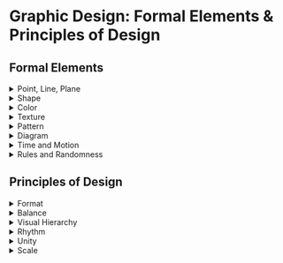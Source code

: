 # Graphic Design: Formal Elements & Principles of Design
## Formal Elements   

<details>
  <summary>Point, Line, Plane</summary>

#### line
- The basic functions of lines include: ```Define shapes, edges, forms; create images, letters, and patterns```
- Delineate boundaries and define areas within a composition
- Assist in ```visually organizing a composition and creating a line of vision``` 
- Can establish a linear mode of expression, a linear style
- When line is the predominant element used to unify a composition or to describe shapes or forms in a design (or painting), the style is termed ```linear```.

    ![linear](./imags/linear1.jpg "linear")
#### Space and Volume

 ```Point and Line```: Physical and Digital In the lettering experiments shown here, each word is written with lines, points, or both, produced with physical elements, digital illustrations, or code-generated vectors. 

  ![linear](./imags/point-and-line.jpg "linear")

 ```Three Objects```: Thirty-Three Ways This comprehensive design project encourages designers to observe, represent, and abstract visible objects using a variety of materials and techniques. Designers begin by visiting an unusual place with surprising things to see and observe, such as a local museum, aquarium, or botanical garden. They produce a substantial number of observational drawings of three objects, paying special attention to the appearance of form, color, texture, and materials. Careful observation is followed by exercises in creating word lists and drawing from memory to create a total of ninety-nine studies. The project exposes designers to the iterative design process, building individual capacity for patience, endurance, and an open mind. 

![linear](./imags/Three-Objects.jpg "linear")

 ```Spatial Translation```:
In this project, designers explore point, line, and plane as tools for
expression. They immerse themselves in a space and observe it
from multiple points of view, including different vantage points
(above, below) and different psychological orientations (as a male, a
female, a giraffe, a shrimp, etc.). Participants generate images of
their chosen spaces in diverse media, including photography,
drawing, painting, printing, collage, or video. Representations can
be literal, abstract, iconic, indexical, or symbolic. After gathering
their initial observations, designers create a series of
representations using dot stickers, tape, and cut paper. The final
application is a sequence of ten images suitable for an accordion
fold book.

![linear](./imags/point-line-plane.jpg "linear")
</details>

<details>
  <summary>Shape</summary>

- A ```curvilinear shape```, organic, or biomorphic shape is formed by curves or dominating marked flowing edges,which seems to have a naturalistic feel. It may be drawn precisely or loosely.
- An ```abstract shape``` refers to a simple or complex rearrangement, alteration, or distortion of the representation of natural appearance used for stylistic distinction and/or communication purposes.
- A ```representational shape``` is recognizable and reminds the viewer of actual objects seen in nature; it is also called a figurative shape.
- ```Figure(positive space)/Ground(negative space)``` The figure or positive shape is a definite shape, immediately discernible as a shape. 

 ![federico pinto schmid art](./imags/FedericoArt.png "federico pinto schmid art")
- ```Interwoven Space``` Designers, illustrators, and photographers often play with figure/ground relationships to add interest and intrigue to their work. Unlike conventional depictions where subjects are centered and framed against a background, active figure/ground conditions churn and interweave form and space, creating tension and ambiguity.

 ![shape](./imags/shape-3.jpg "shape")
  ![shape](./imags/shape-4.jpg "shape")
- ```Concept Sketching```
Fast, informal visualizations allow designers to explore different
figure/ground relationships in a low-risk environment that fosters
invention and discovery. While verbalizing ideas helps designers
build a bank of potential concepts, sketching pushes these ideas
closer to reality. Multiple sketches yield a more valuable process
than single sketches, as drawings begin to speak to one another,
opening the mind and eye to new connections.

 ![shape](./imags/Shape-1.jpg "shape")
  ![shape](./imags/shape-2.jpg "shape")
    ![shape](./imags/shape-5.jpg "shape")
      ![shape](./imags/shape-6.jpg "shape")
- Letterform Abstraction In this introduction to letterform anatomy, students
examined the forms and counterforms of the alphabet in many font variations,
eventually isolating just enough of each letter to hint at its identity. Each student
sought to strike a balance between positive and negative space. 

  ![shape](./imags/shape-7.jpg "shape")
</details>

<details>
  <summary>Color</summary>

  Color can convey a mood, describe reality, or codify information. Words like “gloomy,” “drab,” and “glittering” each bring to mind a general climate of colors, a palette of relationships. 

  Designers use color to make some things stand out (warning signs) and to make other things disappear (camouflage). Color serves to differentiate and connect, to highlight and to hide.

  According to the classical tradition, the essence of design lies in linear structures and tonal relationships (drawing and shading), notin fleeting optical effects (hue, intensity, luminosity). Design used to be understood as an abstract armature that underlies appearances. Color, in contrast, was seen as subjective and unstable.And, indeed, it is. Color exists, literally, in the eye of the beholder. We cannot perceive color until light bounces off an object or is emitted from a source and enters the eye.

  ![color](./imags/colorwheel-1.jpg "color") ![color](./imags/colorwheel-2.jpg "color")    ![color](./imags/colorwheel-5.jpg "color")

  ![color](./imags/colorwheel-6.jpg "color")   ![color](./imags/colorwheel-4.jpg "color")     ![color](./imags/colorwheel-7.jpg "color")

  - ```Secondaries and Complements``` This series of posters is produced with complements (orange + blue) and two secondary colors (orange + purple). Mixes and gradients provide the steps in between. 
  
  ![color](./imags/color-1.jpg "color")
  




  ### Interaction of Color
  - Designers juxtapose colors to create specific climates and qualities, using one color to diminish or intensify another.
  - Understanding how colors interact helps designers control the power of color and systematically test variations of an idea.
    - ```One Color, Different Effects``` The neutral tone passing through these three squares of color is the same in each instance. It takes on a slightly different hue or value depending on its context.

      ![color](./imags/color-2.jpg "color")

    - ````Bezold Effect``` Johann Friedrich Wilhelm von Bezold was a German physicist working in the nineteenth century. Fascinated with light and color, he also was an amateur rug maker. He noticed that by changing a color that interwove with other colors in a rug, he could create entirely different results. Adding a darker color to the carpet would create an overall darker effect, while adding a lighter one yielded a lighter carpet. This effect is known as optical mixing.

      ![color](./imags/color-3.jpg "color")

    - ```Vibration and Value``` When two colors are very close in value, a glowing effect occurs; on the left, the green appears luminous and unstable. With a strong value difference, as seen on the right, the green appears darker.

      ![color](./imags/color-4.jpg "color")

    - ```Black + One``` The yellow is deep enough to allow the white type to read against it.

      ![color](./imags/color-5.jpg "color")

    - ```Black + Two``` The warm salmon red and cool greenish blue bring a satisfying sense of completeness to the palette. 

      ![color](./imags/color-6.jpg "color")

    - ```Black Is a Color``` This interface uses a minimal color range to convey simple actions. Used richly and forcefully, the black and gray tones become full-fledged actors within the color palette.

       ![color](./imags/color-7.jpg "color") ![color](./imags/color-8.jpg "color")
    
    - ```Monochrome``` A single shade of blue expresses a no-nonsense attitude in this branding project. Lighter shades of blue and mixtures of blue and black express a broad range of tonality within a limited spectrum.

      ![color](./imags/color-9.jpg "color") ![color](./imags/color-10.jpg "color") ![color](./imags/color-11.jpg "color")

    - ```Hard Light``` This museum identity contrasts an intense, cold blue with pure red to reference the RGB color space. 

      ![color](./imags/color-12.jpg "color")
    
    - ```Hot and colds```Simple primary colors serveas a background for black and white typography.

      ![color](./imags/color-13.jpg "color")

    - ```Analogous Naturals``` The three colors that make up the palette of this museum branding project come from positions located near each other on the color wheel. The gently muted, desaturated hues convey an organic quality. 

      ![color](./imags/color-14.jpg "color")
    
    - ```Near Complements``` The rosy orange and deep violet featured in this brand identity sit near each other on the color wheel, creating harmony within a range of warm and cool. 

      ![color](./imags/color-15.jpg "color") ![color](./imags/color-16.jpg "color")

    - ```Selective Emphasis``` These studies use typographic patterns to explore how color alters not just the mood of a pattern, but the way its shapes and figures are perceived. Color affects both the parts and the whole. Each study begins with a black and white pattern built from a single font and letterform. Experiments with hue, value, and saturation, as well as with analogous, complementary, and near complementary color juxtapositions, affect the way the patterns feel and behave. Through selective emphasis, some elements pull forward and others recede. 

      ![color](./imags/color-17.jpg "color") ![color](./imags/color-18.jpg "color") ![color](./imags/color-19.jpg "color")![color](./imags/color-20.jpg "color")

      ![color](./imags/color-22.jpg "color") ![color](./imags/color-23.jpg "color") ![color](./imags/color-24.jpg "color")![color](./imags/color-21.jpg "color")




</details>



<details>
  <summary>Texture</summary>

- The tactile quality of a surface or the simulation or representation of such a surface quality is a texture. 
- In the visual arts, there are two categories of texture: tactile and visual.
- ```Tactile textures``` have actual tactile quality and can be physically
touched and felt; they are also called actual textures. 
- ```Visual textures``` are illusions of real textures created by hand,
scanned from actual textures, or photographed. Using skills learned in drawing, painting, photography, and various other image-making media, a designer can create a great variety of textures.

```Five Squares``` Ten Inches All typefaces have an innate optical texture that results from
the accumulation of attributes such as serifs, slope, stroke width, and proportion.
Those attributes interact on the page with the size, tracking, leading, and paragraph
style selected by the designer, yielding an overall texture.
In this exercise, designers composed five justified squares of type inside a ten-inch
frame. Variation of type style, texture, and value were achieved by combining
contrasting characteristics such as old style italic serifs, uniformly weighted sans
serifs, geometric slab serifs, and so on. Light to dark value (typographic color) was
controlled through the combination of stroke width, letterspacing, and paragraph
leading.
Finally, students manipulated the scale and placement of the squares to achieve
compositional balance, tension, and depth. Squares were permitted to bleed off the
edges, reinforcing the illusion of amplification and recession. 

![texture](./imags/texture-1.jpg "texture")![texture](./imags/texture-2.jpg "texture")

![texture](./imags/texture-3.jpg "texture")![texture](./imags/texture-4.jpg "texture")

![texture](./imags/texture-5.jpg "texture")![texture](./imags/texture-6.jpg "texture")

</details>


<details>
  <summary>Pattern</summary>

- Pattern is a consistent repetition of a single visual unit or element within a given area. In all cases, there must be systematic repetition with obvious directional movement. 
- An interesting aspect of pattern is that the viewer anticipates a sequence. If you examine patterns, you will notice that their structures rely on the configuration of three basic building blocks: ```dots, lines, and grids```. 
- In a pattern, any individual small unit, whether a nonobjective or representational shape, can be based on the dot. Any moving path is based on lines, also called stripes. Any two intersecting units yield a pattern grid.
- Why is the pattern important for a brand?
  The pattern is an element that can make a difference within the visual communication; if used well, it can become a distinctive feature of your brand and make you recognizable. The use of customized patterns will help you to give your brand more personality and can become a fundamental element of recognition, especially online or on social media.  the important thing is that it reflects your brand and what you want to communicate.
- How to use It?
A pattern can make a creative work visually more exciting and recognizable. Today,
Applying a pattern on the packaging of different items helps to create a coordinated image between the various products of a brand to make it recognizable at a glance. Furthermore, the use of colour variants can help to differentiate the varieties: in this case, each colour will be associated with a particular taste, aroma, etc ... In the same way, using different textures or graphic motifs but of the same colour can help to identify a specific line of products.
  - ```From Point to Line to Grid``` As dots move together, they form into lines and other shapes (while still being dots). As stripes cross over each other and become grids, they cut up the
field into new figures, which function like new dots or new stripes. Some of the most visually fascinating patterns result from figure/ground ambiguity. The identity of a form can oscillate between being a figure (dot, stripe) to being a ground or support for another, opposing figure.

  ![Pattern](./imags/Pattern-1.jpg "Pattern")
  - ```Repeating Elements```Patterns follow some repetitive principle, whether dictated by a mechanical grid, a digital algorithm, or the physical rhythm of a crafts-person’s tool as it works along a surface. In the series of pattern studies developed here and on the following pages, a simple lozenge form is used to build designs of varying complexity. Experiments of this kind can be performed with countless base shapes, yielding an endless range of individual results. 
  
    ```One Element, Many Patterns``` The basic element in these patterns is a lozenge shape. Based on the orientation, proximity, scale, and color of the lozenges, they group into overlapping lines, forming a nascent grid. 

    ![Pattern](./imags/Pattern-2.jpg "Pattern")![Pattern](./imags/Pattern-3.jpg "Pattern")![Pattern](./imags/Pattern-4.jpg "Pattern")
    ![Pattern](./imags/Pattern-5.jpg "Pattern")![Pattern](./imags/Pattern-6.jpg "Pattern")![Pattern](./imags/Pattern-7.jpg "Pattern")
    ![Pattern](./imags/Pattern-8.jpg "Pattern")![Pattern](./imags/Pattern-9.jpg "Pattern")![Pattern](./imags/Pattern-10.jpg "Pattern")
    ![Pattern](./imags/Pattern-11.jpg "Pattern")![Pattern](./imags/Pattern-12.jpg "Pattern")

</details>

<details>
  <summary>Diagram</summary>

A diagram is a graphic representation of a structure, situation, or
process. Diagrams can depict the anatomy of a creature, the
hierarchy of a corporation, or the flow of ideas. Diagrams allow us to
see relationships that would not come forward in a straight list of
numbers or a verbal description.

- ```Mercurial Moods``` This simple diagram charts the upward and downward trajectory of the designer’s well-being based on specific forces that positively and negatively affect her world. 

![Diagram](./imags/Diagram-1.jpg "Diagram")  ![Diagram](./imags/Diagram-2.jpg "Diagram") ![Diagram](./imags/Diagram-3.jpg "Diagram")
</details>


<details>
  <summary>Time and Motion</summary>

Any word or image that moves functions both spatially and temporally. Motion is a kind of change, and change takes place in time. 

Motion can be implied as well as literal. 

#### Artists have long sought ways to represent the movement of bodies and the passage of time within the realm of static, two-dimensional space. 

Time and motion are considerations for all design work, from a multipage printed book, whose pages follow each other in time, to animations for film and television, which have literal duration.

Any still image has implied motion (or implied stasis), while
motion graphics share compositional principles with print.

Designers routinely work in time-based media as well as print,
and a design campaign often must function across multiple media
simultaneously.

Animation encompasses diverse modes of visible change,
including the literal movement of elements that fly on or off the
screen as well as changes in scale, transparency, color, layer, and
more. These alternative modes of change are especially useful for
designing animated text on the web, where gratuitous movement
can be more distracting than pleasing or informative.

- ```Implied Motion``` Graphic designers use numerous techniques to suggest change and movement on the printed page. Diagonal compositions evoke motion, while rectilinear arrangements appear static. Cropping a shape can suggest motion, as does a sinuous line or a pointed, triangular shape.

  - ```Eruption of Form``` These shapes as well as their explosive arrangement suggest movement and change.
  ![Diagram](./imags/time-3.jpg "Diagram")
  - Implied Time and Motion An effective logotype can be applied to anything from a tiny
business card to a large-scale architectural sign to a computer screen or digital projection.
The logotypes shown here use a variety of graphic strategies to imply motion.
In this project, designers created a graphic identity for a conference about contemporary
media art and theory called “Loop.” Each solution explores the concept of the loop as a
continuous, repeating sequence. The designers applied each logo to a banner in an
architectural setting and to a screen-based looping animation. (Photoshop was used to
simulate the installation of the banners in a real physical space.)

   ![Diagram](./imags/Diagram-4.jpg "Diagram")   ![Diagram](./imags/Diagram-5.jpg "Diagram")   ![Diagram](./imags/Diagram-6.jpg "Diagram")
   ![Diagram](./imags/Diagram-7.jpg "Diagram")     ![Diagram](./imags/Diagram-8.jpg "Diagram")    ![Diagram](./imags/Diagram-9.jpg "Diagram")

- Animating Type
  - Change in Position Moving text around the screen is the most basic means of animating type. Commonly, type enters from the right side of the screen and moves left to support the normal direction of reading. Ticker or leader text also tends to move in this direction.
  - Change in Color In the sequence shown here, the type itself is static, but a color change moves across the text letter by letter. Endless variations of this basic kind of change are possible.
  - Change in Transparency White type appears gradually on screen by gradually becoming opaque.
  - Multiple Modes of Change Many animations combine several techniques at once. This sequence features change in position, scale, and transparency.

</details>

<details>
  <summary>Rules and Randomness</summary>

The idea becomes a machine that makes the art. Sol LeWitt
Designers create rules as well as finished pieces. A magazine
designer, for example, works with a grid and a typographic
hierarchy that is interpreted in different ways, page after page, issue
after issue. If the rules are well planned, other designers will be able
to interpret them to produce their own unique and unexpected
layouts. Rules create a framework for design without determining
the end results.

Style sheets employed in print and web publishing (CSS) are rules
for displaying the different parts of a document. By adjusting a style
sheet, the designer can change the appearance of an entire book or
website. Style sheets are used to reconfigure a single body of
content for output in different media, from printed pages to the
screen of a mobile phone.

Rules can be used to generate form as well as organize content. In
the 1920s, the Bauhaus artist and designer László Moholy-Nagy
created a painting by telephoning a set of instructions to a sign
painter. In the 1960s, the minimalist artist Sol LeWitt created
drawings based on simple instructions; the drawings could be
executed on a wall or other surface anywhere in the world by
following the directions. Complex webs of lines often resulted from
seemingly simple verbal instructions.

Designers produce rules in computer code as well as natural
language. C. E. B. Reas, who co-authored the software language
Processing, creates rich digital drawings and interactive works that
evolve from instructions and variables. Reas alters the outcome by
changing the variables. He explains, “Sometimes I set strict rules,
follow them, and then observe the results. More frequently, I begin
with a core software behavior, implement it, and then observe the
results. I then allow the piece to flow intuitively from there.”
1 Reas and other contemporary artists are using software as a medium unto itself rather than as a tool supporting the design process.
Designing rules and instructions is an intrinsic part of the design
process. Increasingly, designers are asked to create systems that
other people will implement and that will change over time. This
chapter looks at ways to use rule-based processes to generate
unexpected visual results.
- ```Cell Phone Symphony``` In the project shown here, students were given a list of phone
numbers from which to generate visual imagery for a poster. The posters promote a
“cell phone symphony,” featuring music composed via interaction among the
audience’s cell phones.
Each poster suggests auditory experience as well as ideas of social and
technological interaction. The students took numerous different approaches, from
turning each phone number into a linear graph to using the digits to set the size and
color of objects in a grid.
Designing the system is part of the creative process. The visual results have an
organic quality that comes from random input to the system. The designer controls
and manipulates the system itself rather than the final outcome.

   ![Rules-and-Randomness](./imags/Rules-and-Randomness-1.jpg "Rules-and-Randomness") ![Rules-and-Randomness](./imags/Rules-and-Randomness-2.jpg "Rules-and-Randomness") 
   ![Rules-and-Randomness](./imags/Rules-and-Randomness-3.jpg "Rules-and-Randomness") ![Rules-and-Randomness](./imags/Rules-and-Randomness-4.jpg "Rules-and-Randomness")
   ![Rules-and-Randomness](./imags/Rules-and-Randomness-5.jpg "Rules-and-Randomness") ![Rules-and-Randomness](./imags/Rules-and-Randomness-6.jpg "Rules-and-Randomness")
   ![Rules-and-Randomness](./imags/Rules-and-Randomness-7.jpg "Rules-and-Randomness") ![Rules-and-Randomness](./imags/Rules-and-Randomness-8.jpg "Rules-and-Randomness")
   ![Rules-and-Randomness](./imags/Rules-and-Randomness-9.jpg "Rules-and-Randomness") ![Rules-and-Randomness](./imags/Rules-and-Randomness-10.jpg "Rules-and-Randomness")

- ```Motion Prompt``` How can time and motion be represented on a flat surface? Designers
created a series of “gesture studies” in InDesign based on provided templates and using
fifty-five frames from an animated shapes project they were already working on. Each
template contained a prompt (such as morph, deface, contain, clone, pulverize), a series of
constraints (such as copy, paste, cut, and position), and a time limit (one minute to several
minutes). Each designer sought to capture the spirit of the prompt within the set
constraints. They were asked to embrace motion graphics software not just as a way to
generate animations, but as a way to generate material for developing two-dimensional
imagery. 

   ![Rules-and-Randomness](./imags/Rules-and-Randomness-11.png "Rules-and-Randomness") ![Rules-and-Randomness](./imags/Rules-and-Randomness-12.jpg "Rules-and-Randomness")
   ![Rules-and-Randomness](./imags/Rules-and-Randomness-13.jpg "Rules-and-Randomness") ![Rules-and-Randomness](./imags/Rules-and-Randomness-14.jpg "Rules-and-Randomness")
   ![Rules-and-Randomness](./imags/Rules-and-Randomness-15.jpg "Rules-and-Randomness") ![Rules-and-Randomness](./imags/Rules-and-Randomness-16.jpg "Rules-and-Randomness")
- ```Repeat and Rotate```
Repeating and rotating forms are universal principles of pattern
design. The designs shown here were created in the Processing
software language. By altering the input to a set of digital
instructions, the designer can quickly see numerous variations of a
single design. Changing the typeface, type size, type alignment,
color, transparency, and the number and degree of rotations yields
different results.

   ![Rules-and-Randomness](./imags/Rules-and-Randomness-17.jpg "Rules-and-Randomness") ![Rules-and-Randomness](./imags/Rules-and-Randomness-18.jpg "Rules-and-Randomness")

- ```Museum of Insider Art``` To create a visual brand for an imaginary museum, the designer created a code in Processing that converts alphabetic characters into abstract shapes. Theshapes become a private code. 

   ![Rules-and-Randomness](./imags/Rules-and-Randomness-19.jpg "Rules-and-Randomness") ![Rules-and-Randomness](./imags/Rules-and-Randomness-20.jpg "Rules-and-Randomness")
      ![Rules-and-Randomness](./imags/Rules-and-Randomness-21.jpg "Rules-and-Randomness") 

- ```Abstract Alphabet``` The Latin alphabet is an inherently abstract code. To create this minimal
typeface, the designer replaced letterforms with dots of varying size. Although rendered
illegible, the resulting texts maintain a familiar sense of rhythm. 

   ![Rules-and-Randomness](./imags/Rules-and-Randomness-22.jpg "Rules-and-Randomness")
</details>

## Principles of Design

<details>
  <summary>Format</summary>

- The format is the defined perimeter as well as the field it encloses—the outer edges or boundaries of a design. 
- Format refers to the field or substrate (piece of paper, mobile phone screen, outdoor billboard, etc.) for the graphic design
project. 
- Designers often use the term format to describe the type of project—that is, a poster, a CD cover, a mobile ads, and so on. Graphic designers work with a variety of formats.
- ```Framing Text and Image``` In this project, designers edited, framed, and cropped a
picture in relation to a passage of text. The challenge was to make the text an equal
player in the final composition, not a mere caption or footnote to the picture.
Designers approached the image abstractly as well as figuratively. Is the picture flat
or three-dimensional? How does it look upside down? Designers edited the image by
blocking out parts of it, changing the shape of the frame, or blowing up a detail. They
found lines, shapes, and planes within the picture that suggested ways to position
and align the text. The goal was to integrate the text with the image without letting
the text disappear. 

![Framing](./imags/Framing-1.jpg "Framing")![Framing](./imags/Framing-2.jpg "Framing")

![Framing](./imags/Framing-3.jpg "Framing")![Framing](./imags/Framing-4.jpg "Framing")

![Framing](./imags/Framing-5.jpg "Framing")![Framing](./imags/Framing-6.jpg "Framing")

![Framing](./imags/Framing-7.jpg "Framing")

</details>


<details>
  <summary>Balance</summary

- Balance is stability or equilibrium created by an even distribution of visual weight on each side of a central axis as well as by an even distribution of weight among all the elements of the composition. 
- When a design is balanced, it tends toward harmony. A balanced composition affects the viewer—communicating stability. The average viewer is averse to imbalance in a composition and reacts negatively to instability. 
- Understanding balance involves the study of several interrelated visual factors: 
  - Visual weight
  - Position
  - Arrangement.
  #### Visual Weight
  ![VisualWeight](./imags/VisualWeight.png "VisualWeight")

  Factors Affecting Visual Weight
  - Orientation and location of an element within the format
  - Line of vision (directional pull)
  - Size and shape of an element
  - Whether the element is figure or ground
  - Color: hue, value, saturation, and temperature
  - Texture
  - Density or number of elements in a given area
  - Isolation and emphasis of an element in the composition (focal point)
  - Groupings (equal groups; group of several small shapes could counterbalance one large shape)
  - Actual movement (in time-based/screen-based media, motion graphics)
  ![VisualWeight](./imags/VisualWeight-1.jpg "VisualWeight")
    ##### In two-dimensional design, weight is defined as a visual force or as visual weight. 
    ##### This visual weight refers to the relative amount of visual attraction, importance, or emphasis the element carries in a composition. 
    ##### ```Every element in a composition carries energy``` — an impression of force, strength, or weight.
    - The size, shape, value, color, and texture of a mark all contribute to an element’s visual weight. 
    - Where you position the mark on the page also affects its visual weight. The same mark positioned at different points on a page—bottom left, center, top right, or top left—will appear to change in visual weight because of its position. 
    - In visual perception, different areas of the page seem to carry more or less visual weight. 
      ##### Symmetry 
      Symmetry is an equal distribution of visual weights, a mirroring of equivalent elements on either side of a central axis; it is also called reflection symmetry. Symmetry and approximate symmetry can communicate harmony and stability.
      ##### Asymmetry 
      Asymmetry is an equal distribution of visual weights achieved through weight and counterweight by balancing one element with the weight of a counterpointing element without mirroring elements on either side of a central axis (Figure 2-8). To achieve asymmetrical balance, the position, visual weight, size, value, color, shape, and texture of a mark on the page must be considered and weighed against every other mark. Every element and its position contribute to the overall balancing effect in a composition. （Most designer use asymmetry to their artworks.）
       
      ![asymmetry](./imags/Asymmetry.jpg "asymmetry-1")![asymmetry](./imags/Asymmetry-1.jpg "asymmetry-1")![asymmetry-2](./imags/asymmetry-2.jpg "asymmetry-2")

      ```Disrupted Symmetry``` The designer has disrupted this symmetrical cross form to signify political unrest among factions in Uganda around the HIV/AIDS crisis. Narrative text lines alternate between clarity and obfuscation, ultimately erupting in chaos, yielding a dynamic counterpoint balance. 

      ![Disrupted-Symmetry](./imags/Disrupted-Symmetry.jpg "Disrupted-Symmetry")
      ##### Radial balance 
      Radial balance is symmetry achieved through a combination of horizontally and vertically oriented symmetry (Diagram2-15). Elements radiate out from a point in the center of the composition.
      
      ![Symmetry](./imags/Symmetry.jpg "Symmetry")
</details>

<details>
  <summary>Visual Hierarchy</summary>

  <details>
    <summary>Emphasis</summary>

- One of the primary purposes of graphic design is to ```communicate information```, and visual hierarchy is the primary principle for ```organizing information```. 
- To guide the viewer, the designer uses visual hierarchy, ```the arrangement of all graphic elements according to emphasis```. 
  - Emphasis is the arrangement of visual elements according to importance, stressing some elements over others, making some superordinate (dominant) elements and subordinating other elements. 
  - Basically, the designer determines which graphic elements the viewer will see first, second, third, and so on. 
  #### The designer must determine what to emphasize and what to de-emphasize. if you give emphasis to all elements in a design, you have given it to none of them; you end up with visual chaos. 
  #### Emphasis is directly related to establishing a point of focus.
  ```The focal point``` is the part of a design that is most emphasized or accentuated, where the green chair is the focal point. ```Position, size, shape, direction, hue, value, saturation, and texture of a graphic element``` all contribute to establishing a focal point.
              ![focalPoint](./imags/focalPoint.jpg "focalPoint") ![Hierarchy](./imags/Hierarchy-5.jpg "Hierarchy")

- ```Content Vacuum``` In this project the designer purposefully abstracted the content of newspaper pages, thereby drawing attention to the visual hierarchy. 

    ![Hierarchy](./imags/Hierarchy-1.jpg "Hierarchy")  ![Hierarchy](./imags/Hierarchy-2.jpg "Hierarchy")

    ![Hierarchy](./imags/Hierarchy-3.jpg "Hierarchy")  ![Hierarchy](./imags/Hierarchy-4.jpg "Hierarchy")

- ```Five Fonts``` In this twist on the classic type specimen book,
designers curate a collection of five typefaces and design a
typographic hierarchy. Key content includes the typeface name,
designer, year created, and descriptive or historical text. The
compositional landscapes also contain a character set and
some visual element focusing attention on the typeface’s
expressive or formal qualities. In structuring multiple pages,
students consider continuity and pacing. Covers and colophons
become graceful extensions of the interior.

  ![Hierarchy](./imags/Hierarchy-6.jpg "Hierarchy")  ![Hierarchy](./imags/Hierarchy-7.jpg "Hierarchy")  ![Hierarchy](./imags/Hierarchy-8.jpg "Hierarchy")

- ```Dimensional Hierarchy```
Messages applied to three-dimensional form have the added
challenge of legibility across and around planes. Objects sitting in an
environment are bathed in shadow and light. Unlike books that can
conceal elaborate worlds inside their covers—automatically
separated from exterior contexts—environmental messages must
interact beyond their boundaries and become either a harmonious
or poignant counterpoint to their neighbors.
Notice in these examples how type, color fields, and graphic
elements carry the viewer’s eye around the dimensional form, often
making a visual if not verbal connection with neighboring packages
when stacked side by side or vertically.

  ![Hierarchy](./imags/Hierarchy-9.jpg "Hierarchy")  ![Hierarchy](./imags/Hierarchy-10.jpg "Hierarchy") 
  #### Ways to Achieve Emphasis
  To establish a visual hierarchy, decide on the importance of the graphic elements (images and type) of your design. Create a flow of information from the most important graphic element to the least.
  - ###### Emphasis by Isolation
  Isolating a shape focuses attention on it (focused attention equals more visual weight). Please note that a focal point usually carries a good amount of visual weight and must be counterbalanced accordingly with other elements in a composition.
  
  ![Emphasis](./imags/Emphasis.jpg "Emphasis")

  - ###### Emphasis by Placement
  How the viewer moves visually through a spatial composition is an ongoing topic of study. It has been shown that viewers have preferences for specific regions of a page. Placing a graphic element at a specific position in a composition, such as the foreground, the top-left corner, or the center/middle of a page, attracts most viewers' gaze most easily.
  - ###### Emphasis Through Scale
  The size and scale of shapes or objects play an important role in emphasis and creating the illusion of spatial depth. Used effectively, the size of one shape or object in relation to another—what we call scale—can make elements appear to move forward or backward on the page. Large shapes and forms tend to attract more attention. However, a very small object can also attract attention if it is seen in contrast to many larger ones.
  - ###### Emphasis Through Contrast
  Through contrast—light versus dark, smooth versus rough, bright versus dull—you can emphasize some graphic elements over others. For example, a dark shape amid a field of lighter shapes might become a focal point. Contrast also depends on and is aided by size, scale, location, shape, and/or position.
  - ###### Emphasis Through Direction and Pointers 
  Elements such as arrows and diagonals use direction to point viewers’s eyes to where they should go.
  - ###### Emphasis Through Diagrammatic Structures
    - ```Tree structures```. Positioning the main or superordinate element at the top with subordinated elements below it in descending order creates hierarchical relationships. Another tree structure looks similar to a tree trunk with branches; subordinate elements stem out from the main element carried by lines.
    - ```Nest structures```. This can be done either through layering(the main element is the first layer and other layers move behind it) or through containment (the main element contains the less significant elements). Layering for the purpose of hierarchy is critical to understand in relation to websites and information design.
    - ```Stair structures```. To illustrate hierarchy, this structure stacks elements, with the main element at the top and subordinate elements descending like stairsteps.
  
  ![DiagrammaticStructures](./imags/DiagrammaticStructures.jpg "DiagrammaticStructures")
    </details>
    <details>
      <summary>Layer</summary>

    The designer or paste-up artist adhered each element of the page—type, images, blocks of color—to a separate layer, placing any element
    that touches any other element on its own surface.
    This same principle is at work in the digital layers we use today,
    mobilized in new and powerful ways. 

    Layers allow the designer to treat the image as a collection of
    assets, a database of possibilities. Working with a layered file, the
    designer quickly creates variations of a single design by turning
    layers on and off. Designers use layered files to generate
    storyboards for animations and interface elements such as buttons
    and rollovers.
- ```This typographic exercise presents three narratives``` taking place during a two-minute
period: a news story broadcast on a radio, a conversation between a married couple, and
the preparation of a pot of coffee. Typography, icons, lines, and other elements are used to
present the three narratives within a shared space. The end result can be obvious or poetic.
Whether the final piece is an easy-to-follow transcription or a painterly depiction, it is made
up of narrative elements that define distinct layers or visual channels. 

  ![layer](./imags/layer-1.jpg "layer")    ![layer](./imags/layer-2.jpg "layer")   ![layer](./imags/layer-3.jpg "layer")

- ```Temporal Layers``` This publication records a collaboration between two universities in China
and Russia. The large-scale numerals reference numbers in a calendar. Overlapping forms,
images, and text blocks suggest depth and motion. 

  ![layer](./imags/layer-4.jpg "layer")    ![layer](./imags/layer-5.jpg "layer")   ![layer](./imags/layer-6.jpg "layer") ![layer](./imags/layer-7.jpg "layer")

- ```Life History``` Historical and contemporary photographs and documents are layered over a
satellite image from Google Earth of the land these people have inhabited. Transparency is
used to separate the elements visually. 

![layer](./imags/layer-8.jpg "layer") 

  </details>

  <details>
    <summary>Transparency</summary>
      
  Transparency means a simultaneous perception of different spatial
  locations. . . . The position of the transparent figures has equivocal
  meaning as one sees each figure now as the closer, now as the
  farther one.

  ![Transparency](./imags/Transparency.jpg "Transparency") 
  </details>
</details>

<details>
  <summary> Rhythm </summary>



- In graphic design, a strong and consistent repetition, a pattern of elements can set up a rhythm, which causes the viewer’s eyes to move around the page. Timing can be set by the intervals between and among the position of elements on the page. 
- Many factors can contribute to establishing rhythm — ```color,texture, figure/ground relationships, emphasis, and balance.```
    ![Rhythm](./imags/Rhythm-1.jpg "Rhythm")
  #### Repetition and Variation
  - The key to establishing rhythm in design is to understand the difference between repetition and variation. 
  - In graphic design, the repetition of rhythm is interposed by variation to create visual interest. 
  - Repetition occurs when you repeat one or a few visual elements a number times or with great or total consistency. 
  - Variation is established by a break or modification in the pattern or by changing elements, such as the color, size, shape, spacing,position, or visual weight. 
  - Variation creates visual interest to engage a viewer and add an element of surprise. However, too much variation will dilute a visual beat.
    
    ![Rhythm](./imags/Rhythm-2.jpg "Rhythm")![Rhythm](./imags/Rhythm-3.jpg "Rhythm")

</details>

<details>
  <summary> Unity  </summary> 
All the graphic elements in a design are so interrelated they form a greater whole. All the graphic elements look as though they belong together.Viewers best understand and remember a composition that is unified. 
  #### Gestalt
  German for “form,” which places an emphasis on the perception of forms as organized wholes, primarily concerned with how the mind attempts to impose order on the world, to unify and order perceptions. 
  
  ![gestalt](./imags/gestalt.png "gestalt")

```Six Modes of Grouping```
Psychologists have identified various principles of grouping; six
common ones are diagrammed above. Designers often manipulate
one or more principles of grouping in order to create images or
compositions that are clear and focused or unsettled and surprising.
Interesting effects emerge when we use our powers of perception to
reassemble lines, shapes, or images that have been pulled apart or
interrupted. Grouping prompts the observer to build parts into
wholes.
  - Simplicity - We see two circles rather than three odd shapes.
  - Similarity - We see two groups based on the size of the elements.
  - Proximity - We see two groups based on the closeness of the elements.
  - Closure - We close the gap in the shape.
  - Continuity - We see two long lines crossing rather than four short lines converging.
  - Symmetry - We tend to close symmetrical forms to make a single object.

  
  ![gestalt](./imags/gestalt-2.jpg "gestalt")

  ![gestalt](./imags/gestalt-3.jpg "gestalt")

  ![gestalt](./imags/gestalt-4.jpg "gestalt")

```Grouping + Typography```
At its most basic level, all typography employs principles of
grouping. Letters cluster into words (proximity). Shifts in
weight, style, or size signal differences and hierarchies
(similarity). When we create “lines” of text out of letters and
words, we exploit the power of continuity, which sustains the
illusion of a single gesture or path.
This project encourages designers to experiment with the
basic principles of typography. Each student creates multiple
interpretations of a given text by using spacing, composition,
and alignment. Designers explore the impact of principles such
as proximity, similarity, continuity, and closure to create new
patterns of meaning that exploit the mind’s ability to reconnect
fragments and build wholes out of parts. The text in this project
comes from the Bill of Universal Human Rights.

 ![Grouping+Typography](./imags/Grouping+Typography-1.jpg "Grouping+Typography")
  ![Grouping+Typography](./imags/Grouping+Typography-2.jpg "Grouping+Typography")
   ![Grouping+Typography](./imags/Grouping+Typography-3.jpg "Grouping+Typography")
     ![Grouping+Typography](./imags/Grouping+Typography-4.jpg "Grouping+Typography")
       ![Grouping+Typography](./imags/Grouping+Typography-5.jpg "Grouping+Typography")
         ![Grouping+Typography](./imags/Grouping+Typography-6.jpg "Grouping+Typography")

  - ##### From gestalt, we derive certain laws of perceptual organization that govern visual thinking, profoundly affecting how you construct unity in a composition. 
  - The mind attempts to create order, make connections, and to seek a whole by grouping—perceiving visual units by ```location, orientation, likeness, shape, and color.``` 
  - ##### [the law of prägnanz](https://lawsofux.com/law-of-pr%C3%A4gnanz/)
    German for “precision” or “conciseness”— which means we seek to order our experience as a whole in a regular, simple, coherent manner.

    ![Prägnanz](./imags/Pragnanz.jpg "Prägnanz")
      - The human eye likes to find simplicity and order in complex shapes because it prevents us from becoming overwhelmed with information.
      - Research confirms that people are better able to visually process and remember simple figures than complex figures.
      - The human eye simplifies complex shapes by transforming them into a single, unified shape.
  
  #### Laws of Perceptual Organization
  ![gestalt](./imags/gestalt-1.png "gestalt")
  - ##### Similarity
    like elements, those that share characteristics,are perceived as belonging together. Elements can share likeness in shape, texture, color, or direction. Dissimilar elements tend to separate from like elements.
  - ##### Proximity
    elements near each other, in spatial proximity, are perceived as belonging together.
  - ##### Continuity
    perceived visual paths or connections (actual or implied) among parts. Elements that appear as a continuation of previous elements are perceived as linked, creating an impression of movement.
  - ##### Closure
    the mind’s tendency to connect individual elements to produce a completed form, unit, or pattern.
  - ##### Common fate
    elements are likely to be perceived as a unit if they move in the same direction.
  - ##### Continuing line
    lines are always perceived as following the simplest path. If two lines break, the viewer sees the overall movement rather than the break; also called implied line.
  #### Modular grid 
  Structure and Unity - Viewers will perceive a greater sense of unity in a composition when they see or sense visual connections through the alignment of elements, objects, or edges. Because people seek order, their eyes easily pick up these relationships and make connections among the forms. 
  ![modular-grid](./imags/modular-grid.jpg "modular-grid")
  ![modular-grid](./imags/Modular-Grid.gif "modular-grid")
</details>


<details>
  <summary>Scale</summary>

  ```Scale, Depth, and Motion``` In the typographic compositions shown here, designers worked with one word or a pair of words and used changes in scale as well as placement on the page to convey the meaning of the word or word pair. Contrasts in scale can imply motion or depth as well as express differences in importance.
    
  ![Scale](./imags/Rhythm-4.jpg "Scale")![Scale](./imags/Rhythm-5.jpg "Scale")![Scale](./imags/Rhythm-6.jpg "Scale")

  ```Extreme Heights``` In the poster for a lecture at a college, designer Paul Sahre put his typography under severe pressure, yielding virtually illegible results. (He knew he had a captive audience.) 

  ![Scale](./imags/Extreme-Heights.jpg "Scale")
</details>
  

